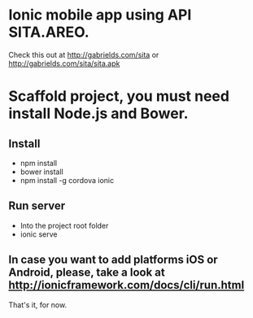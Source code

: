# Ionic mobile app using API SITA.AREO.

 Check this out at http://gabrields.com/sita or http://gabrields.com/sita/sita.apk

# Scaffold project, you must need install Node.js and Bower.

## Install
* npm install
* bower install
* npm install -g cordova ionic

## Run server
* Into the project root folder
* ionic serve

## In case you want to add platforms iOS or Android, please, take a look at http://ionicframework.com/docs/cli/run.html


That's it, for now.